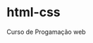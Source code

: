 # html-css
 Curso de Progamação web
 
 <a href="https://github.com/GabrielLima-Dev/html-css/blob/main/exerc%C3%ADcios/ex-021b/android.html"> </a>

